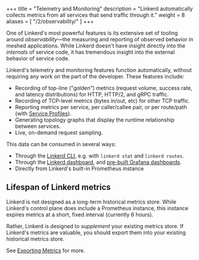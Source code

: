 +++
title = "Telemetry and Monitoring"
description = "Linkerd automatically collects metrics from all services that send traffic through it."
weight = 8
aliases = [
  "/2/observability/"
]
+++

One of Linkerd's most powerful features is its extensive set of tooling around
*observability*&mdash;the measuring and reporting of observed behavior in
meshed applications. While Linkerd doesn't have insight directly into the
*internals* of service code, it has tremendous insight into the external
behavior of service code.

Linkerd's telemetry and monitoring features function automatically, without
requiring any work on the part of the developer. These features include:

* Recording of top-line ("golden") metrics (request volume, success rate, and
  latency distributions) for HTTP, HTTP/2, and gRPC traffic.
* Recording of TCP-level metrics (bytes in/out, etc) for other TCP traffic.
* Reporting metrics per service, per caller/callee pair, or per route/path
  (with [Service Profiles](/2/features/service-profiles/)).
* Generating topology graphs that display the runtime relationship between
  services.
* Live, on-demand request sampling.

This data can be consumed in several ways:

* Through the [Linkerd CLI](/2/cli/), e.g. with `linkerd stat` and
  `linkerd routes`.
* Through the [Linkerd dashboard](/2/features/dashboard/), and
  [pre-built Grafana dashboards](/2/features/dashboard/#grafana).
* Directly from Linkerd's built-in Prometheus instance

## Lifespan of Linkerd metrics

Linkerd is not designed as a long-term historical metrics store.  While
Linkerd's control plane does include a Prometheus instance, this instance
expires metrics at a short, fixed interval (currently 6 hours).

Rather, Linkerd is designed to *supplement* your existing metrics store. If
Linkerd's metrics are valuable, you should export them into your existing
historical metrics store.

See [Exporting Metrics](/2/tasks/exporting-metrics/) for more.
